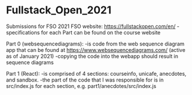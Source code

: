 # Fullstack_Open_2021
Submissions for FSO 2021
FSO website: https://fullstackopen.com/en/
-specifications for each Part can be found on the course website

Part 0 (websequencediagrams): 
-is code from the web sequence diagram app that can be found at https://www.websequencediagrams.com/ (active as of January 2021)
-copying the code into the webapp should result in sequence diagrams

Part 1 (React):
-is comprised of 4 sections: courseinfo, unicafe, anecdotes, and sandbox.
-the part of the code that I was responsible for is in src/index.js for each section, e.g. part1/anecdotes/src/index.js

